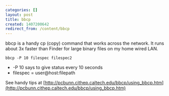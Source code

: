 ```yaml
---
categories: []
layout: post
title: bbcp
created: 1407200642
redirect_from: /content/bbcp
---
```

bbcp is a handy cp (copy) command that works across the network.  It runs about 3x faster than Finder for large binary files on my home wired LAN.

    bbcp -P 10 filespec filespec2

* -P 10 says to give status every 10 seconds
* filespec = user@host:filepath

See handy tips at [http://pcbunn.cithep.caltech.edu/bbcp/using_bbcp.htm](http://pcbunn.cithep.caltech.edu/bbcp/using_bbcp.htm)
